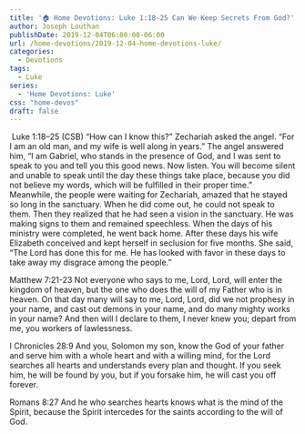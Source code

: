```yaml
---
title: '🏠 Home Devotions: Luke 1:18-25 Can We Keep Secrets From God?'
author: Joseph Louthan
publishDate: 2019-12-04T06:00:00-06:00
url: /home-devotions/2019-12-04-home-devotions-luke/
categories:
  - Devotions
tags:
  - Luke
series:
  - 'Home Devotions: Luke'
css: "home-devos"
draft: false
---
```

​				Luke 1:18–25 (CSB) “How can I know this?” Zechariah asked the angel. “For I am an old man, and my wife is well along in years.”  The angel answered him, “I am Gabriel, who stands in the presence of God, and I was sent to speak to you and tell you this good news.  Now listen. You will become silent and unable to speak until the day these things take place, because you did not believe my words, which will be fulfilled in their proper time.”  Meanwhile, the people were waiting for Zechariah, amazed that he stayed so long in the sanctuary.  When he did come out, he could not speak to them. Then they realized that he had seen a vision in the sanctuary. He was making signs to them and remained speechless.  When the days of his ministry were completed, he went back home.  After these days his wife Elizabeth conceived and kept herself in seclusion for five months. She said,  “The Lord has done this for me. He has looked with favor in these days to take away my disgrace among the people.” 

Matthew 7:21-23 Not everyone who says to me, Lord, Lord, will enter the kingdom of heaven, but the one who does the will of my Father who is in heaven.  On that day many will say to me, Lord, Lord, did we not prophesy in your name, and cast out demons in your name, and do many mighty works in your name?  And then will I declare to them, I never knew you; depart from me, you workers of lawlessness.

I Chronicles 28:9 And you, Solomon my son, know the God of your father and serve him with a whole heart and with a willing mind, for the Lord searches all hearts and understands every plan and thought. If you seek him, he will be found by you, but if you forsake him, he will cast you off forever.

Romans 8:27 And he who searches hearts knows what is the mind of the Spirit, because the Spirit intercedes for the saints according to the will of God.